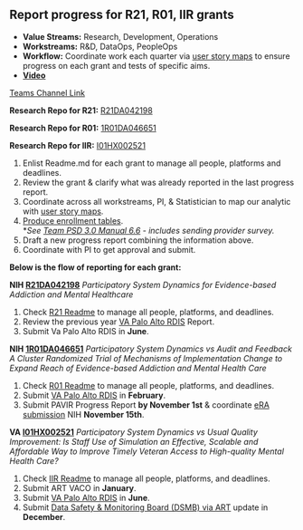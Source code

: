 ## Report progress for R21, R01, IIR grants

- **Value Streams:** Research, Development, Operations
- **Workstreams:** R&D, DataOps, PeopleOps
- **Workflow:** Coordinate work each quarter via [user story maps](https://lucid.app/lucidchart/4fb06b59-38f5-4d61-86f0-4620ceb93196/edit?invitationId=inv_1aaff388-5182-4b7f-b89d-104a3a3c47bf&page=h01Iv0QVBRyP#) to ensure progress on each grant and tests of specific aims.
- [**Video**](https://dvagov.sharepoint.com/sites/teampsd_vha/_layouts/15/stream.aspx?id=%2Fsites%2Fteampsd%5Fvha%2FShared%20Documents%2Ftraining%5Fworkgroup%2FRecordings%2F5%2E2%5Freport%5Fprogress%5Fr21%5Fr01%5Fiir%5Fgrants%2D20220602%5F151117%2DMeeting%20Recording%2Emp4)

[Teams Channel Link](https://teams.microsoft.com/l/message/19:d15133fbfb4d4c3a8c81701292b1890d@thread.skype/1654107727960?tenantId=e95f1b23-abaf-45ee-821d-b7ab251ab3bf&groupId=1db500d5-0d01-4254-af42-ad3f78bafacd&parentMessageId=1654107727960&teamName=teampsd_vha&channelName=training_workflow&createdTime=1654107727960&allowXTenantAccess=false)

**Research Repo for R21:** [R21DA042198](https://github.com/lzim/research/tree/master/r21DA042198#readme)

**Research Repo for R01:** [1R01DA046651](https://github.com/lzim/research/tree/master/r01DA046651#readme)

**Research Repo for IIR:** [I01HX002521](https://github.com/lzim/research/tree/master/i01HX002521#readme)

1. Enlist Readme.md for each grant to manage all people, platforms and deadlines.
2. Review the grant & clarify what was already reported in the last progress report.
3. Coordinate across all workstreams, PI, & Statistician to map our analytic with [user story maps](https://lucid.app/lucidchart/4fb06b59-38f5-4d61-86f0-4620ceb93196/edit?page=h01Iv0QVBRyP&invitationId=inv_1aaff388-5182-4b7f-b89d-104a3a3c47bf#).
4. [Produce enrollment tables](https://dvagov.sharepoint.com/:x:/r/sites/teampsd_vha/_layouts/15/doc2.aspx?sourcedoc=%7BD9B9B72A-99C2-4510-B8EB-F272AC655CBF%7D&file=ees_mtl_live_team_links_tables_master.xlsx&action=default&mobileredirect=true&wdhostclicktime=1637595909269&cid=a47f3887-306c-4ac4-a7eb-02ee2640980b).  
*_See [Team PSD 3.0 Manual 6.6](https://lzim.github.io/teampsd/6-research-and-development-workstreams.html#produce-patient-and-provider-enrollment-tables-for-progress-reports---r01-and-iir-aim-1-and-aim-2) - includes sending provider survey._
5. Draft a new progress report combining the information above.
6. Coordinate with PI to get approval and submit.

**Below is the flow of reporting for each grant:**

**NIH [R21DA042198](https://projectreporter.nih.gov/project_info_description.cfm?aid=9318487&icde=42957249&ddparam=&ddvalue=&ddsub=&cr=1&csb=default&cs=ASC&pball=)** _Participatory System Dynamics for Evidence-based Addiction and Mental Healthcare_

 1. Check [R21 Readme](https://github.com/lzim/research/blob/master/r21DA042198/README.md) to manage all people, platforms, and deadlines.
 2. Review the previous year [VA Palo Alto RDIS](https://www.rdispaloalto.net/Pinsite) Report.
 3. Submit Va Palo Alto RDIS in **June**.

**NIH [1R01DA046651](https://reporter.nih.gov/project-details/9684317)** _Participatory System Dynamics vs Audit and Feedback A Cluster Randomized Trial of Mechanisms of Implementation Change to Expand Reach of Evidence-based Addiction and Mental Health Care_

1. Check [R01 Readme](https://github.com/lzim/research/blob/master/r01DA046651/README.md) to manage all people, platforms, and deadlines.
2. Submit [VA Palo Alto RDIS](https://www.rdispaloalto.net/Pinsite) in **February**.
3. Submit PAVIR Progress Report **by November 1st** & coordinate [eRA submission](https://public.era.nih.gov/commonsplus/public/login.era?TARGET=https%3A%2F%2Fpublic.era.nih.gov%3A443%2Fcommons%2FcommonsInit.do) NIH **November 15th**.

**VA [I01HX002521](https://projectreporter.nih.gov/project_info_description.cfm?aid=9838122&icde=52065126&ddparam=&ddvalue=&ddsub=&cr=2&csb=default&cs=ASC&pball=)** _Participatory System Dynamics vs Usual Quality Improvement: Is Staff Use of Simulation an Effective, Scalable and Affordable Way to Improve Timely Veteran Access to High-quality Mental Health Care?_

1. Check [IIR Readme](https://github.com/lzim/research/blob/master/i01HX002521/README.md) to manage all people, platforms, and deadlines.
2. Submit ART VACO in **January**.
3. Submit [VA Palo Alto RDIS](https://www.rdispaloalto.net/Pinsite) in **June**.
4. Submit [Data Safety & Monitoring Board (DSMB) via ART](http://art.puget-sound.med.va.gov/ChooseProject.cfm) update in **December**.
